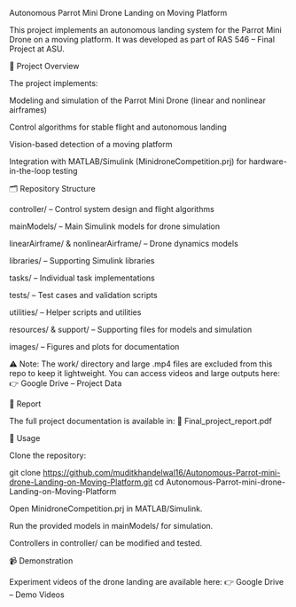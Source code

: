 Autonomous Parrot Mini Drone Landing on Moving Platform

This project implements an autonomous landing system for the Parrot Mini Drone on a moving platform.
It was developed as part of RAS 546 – Final Project at ASU.

📂 Project Overview

The project implements:

Modeling and simulation of the Parrot Mini Drone (linear and nonlinear airframes)

Control algorithms for stable flight and autonomous landing

Vision-based detection of a moving platform

Integration with MATLAB/Simulink (MinidroneCompetition.prj) for hardware-in-the-loop testing

🗂️ Repository Structure

controller/ – Control system design and flight algorithms

mainModels/ – Main Simulink models for drone simulation

linearAirframe/ & nonlinearAirframe/ – Drone dynamics models

libraries/ – Supporting Simulink libraries

tasks/ – Individual task implementations

tests/ – Test cases and validation scripts

utilities/ – Helper scripts and utilities

resources/ & support/ – Supporting files for models and simulation

images/ – Figures and plots for documentation

⚠️ Note: The work/ directory and large .mp4 files are excluded from this repo to keep it lightweight.
You can access videos and large outputs here:
👉 Google Drive – Project Data

📄 Report

The full project documentation is available in:
📕 Final_project_report.pdf

🚀 Usage

Clone the repository:

git clone https://github.com/muditkhandelwal16/Autonomous-Parrot-mini-drone-Landing-on-Moving-Platform.git
cd Autonomous-Parrot-mini-drone-Landing-on-Moving-Platform


Open MinidroneCompetition.prj in MATLAB/Simulink.

Run the provided models in mainModels/ for simulation.

Controllers in controller/ can be modified and tested.

📹 Demonstration

Experiment videos of the drone landing are available here:
👉 Google Drive – Demo Videos
